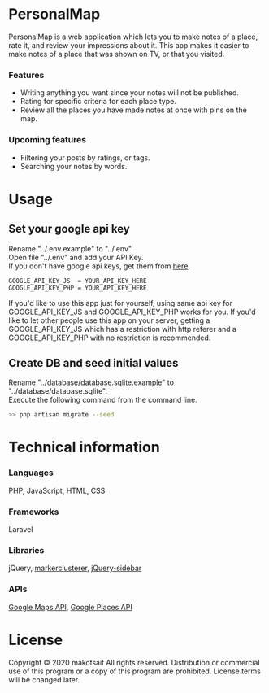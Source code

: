 # PersonalMap
PersonalMap is a web application which lets you to make notes of a place, rate it, and review your impressions about it. This app makes it easier to make notes of a place that was shown on TV, or that you visited.

### Features
* Writing anything you want since your notes will not be published.
* Rating for specific criteria for each place type.
* Review all the places you have made notes at once with pins on the map.

### Upcoming features
* Filtering your posts by ratings, or tags.
* Searching your notes by words.

# Usage
## Set your google api key
Rename "../.env.example" to "../.env".<br>
Open file "../.env" and add your API Key.<br>
If you don't have google api keys, get them from [here](https://cloud.google.com/maps-platform).
```
GOOGLE_API_KEY_JS  = YOUR_API_KEY_HERE
GOOGLE_API_KEY_PHP = YOUR_API_KEY_HERE
```
If you'd like to use this app just for yourself, using same api key for GOOGLE_API_KEY_JS and GOOGLE_API_KEY_PHP works for you. If you'd like to let other people use this app on your server, getting a GOOGLE_API_KEY_JS which has a restriction with http referer and a GOOGLE_API_KEY_PHP with no restriction is recommended.

## Create DB and seed initial values
Rename "../database/database.sqlite.example" to "../database/database.sqlite".<br>
Execute the following command from the command line. 
```sh
>> php artisan migrate --seed
```

# Technical information
### Languages
PHP, JavaScript, HTML, CSS
### Frameworks
Laravel
### Libraries
jQuery, [markerclusterer](https://github.com/googlemaps/v3-utility-library/tree/master/packages/markerclusterer), [jQuery-sidebar](https://github.com/jillix/jQuery-sidebar/)
### APIs
[Google Maps API](https://cloud.google.com/maps-platform/maps), [Google Places API](https://cloud.google.com/maps-platform/places)

# License
Copyright © 2020 makotsait All rights reserved.
Distribution or commercial use of this program or a copy of this program are prohibited. License terms will be changed later.
